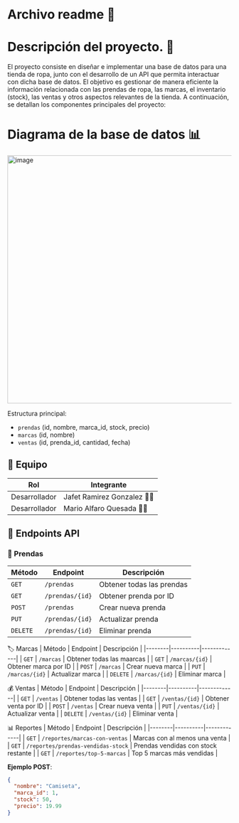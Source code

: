 # Archivo readme :file_folder:

# Descripción del proyecto. :memo:
El proyecto consiste en diseñar e implementar una base de datos para una tienda de ropa, junto con el desarrollo de un API que permita interactuar con dicha base de datos. El objetivo es gestionar de manera eficiente la información relacionada con las prendas de ropa, las marcas, el inventario (stock), las ventas y otros aspectos relevantes de la tienda. A continuación, se detallan los componentes principales del proyecto:


# Diagrama de la base de datos :bar_chart:

<img width="558" alt="image" src="https://github.com/user-attachments/assets/d01f3daa-492d-48c6-b27d-3961f0d0f663" />

Estructura principal:
- `prendas` (id, nombre, marca_id, stock, precio)
- `marcas` (id, nombre)
- `ventas` (id, prenda_id, cantidad, fecha)

## 👥 Equipo
| Rol | Integrante |
|------|------------|
| Desarrollador | Jafet Ramirez Gonzalez :man_technologist: 
| Desarrollador | Mario Alfaro Quesada :man_technologist:

## 🔌 Endpoints API
### 🧥 Prendas
| Método | Endpoint | Descripción |
|--------|----------|-------------|
| `GET` | `/prendas` | Obtener todas las prendas |
| `GET` | `/prendas/{id}` | Obtener prenda por ID |
| `POST` | `/prendas` | Crear nueva prenda |
| `PUT` | `/prendas/{id}` | Actualizar prenda |
| `DELETE` | `/prendas/{id}` | Eliminar prenda |

🏷️ Marcas
| Método | Endpoint | Descripción |
|--------|----------|-------------|
| `GET` | `/marcas` | Obtener todas las maarcas |
| `GET` | `/marcas/{id}` | Obtener marca por ID |
| `POST` | `/marcas` | Crear nueva marca |
| `PUT` | `/marcas/{id}` | Actualizar marca |
| `DELETE` | `/marcas/{id}` | Eliminar marca |

💰 Ventas
| Método | Endpoint | Descripción |
|--------|----------|-------------|
| `GET` | `/ventas` | Obtener todas las ventas |
| `GET` | `/ventas/{id}` | Obtener venta por ID |
| `POST` | `/ventas` | Crear nueva venta |
| `PUT` | `/ventas/{id}` | Actualizar venta |
| `DELETE` | `/ventas/{id}` | Eliminar venta |

📊 Reportes
| Método | Endpoint | Descripción |
|--------|----------|-------------|
| `GET` | `/reportes/marcas-con-ventas` | Marcas con al menos una venta |
| `GET` | `/reportes/prendas-vendidas-stock` | Prendas vendidas con stock restante |
| `GET` | `/reportes/top-5-marcas` | Top 5 marcas más vendidas |

**Ejemplo POST**:
```json
{
  "nombre": "Camiseta",
  "marca_id": 1,
  "stock": 50,
  "precio": 19.99
}
